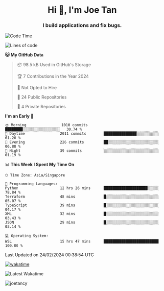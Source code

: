 <h1 align="center">Hi 👋, I'm Joe Tan</h1>
<h3 align="center">I build applications and fix bugs.</h3>

<!--START_SECTION:waka-->
![Code Time](http://img.shields.io/badge/Code%20Time-1%2C304%20hrs%2046%20mins-blue)

![Lines of code](https://img.shields.io/badge/From%20Hello%20World%20I%27ve%20Written-46.5%20million%20lines%20of%20code-blue)

**🐱 My GitHub Data** 

> 📦 98.5 kB Used in GitHub's Storage 
 > 
> 🏆 7 Contributions in the Year 2024
 > 
> 🚫 Not Opted to Hire
 > 
> 📜 24 Public Repositories 
 > 
> 🔑 4 Private Repositories 
 > 
**I'm an Early 🐤** 

```text
🌞 Morning                1010 commits        ████████░░░░░░░░░░░░░░░░░   30.74 % 
🌆 Daytime                2011 commits        ███████████████░░░░░░░░░░   61.20 % 
🌃 Evening                226 commits         ██░░░░░░░░░░░░░░░░░░░░░░░   06.88 % 
🌙 Night                  39 commits          ░░░░░░░░░░░░░░░░░░░░░░░░░   01.19 % 
```


📊 **This Week I Spent My Time On** 

```text
🕑︎ Time Zone: Asia/Singapore

💬 Programming Languages: 
Python                   12 hrs 26 mins      ████████████████████░░░░░   78.84 % 
Terraform                48 mins             █░░░░░░░░░░░░░░░░░░░░░░░░   05.07 % 
TypeScript               39 mins             █░░░░░░░░░░░░░░░░░░░░░░░░   04.17 % 
XML                      32 mins             █░░░░░░░░░░░░░░░░░░░░░░░░   03.43 % 
JSON                     29 mins             █░░░░░░░░░░░░░░░░░░░░░░░░   03.14 % 

💻 Operating System: 
WSL                      15 hrs 47 mins      █████████████████████████   100.00 % 
```


 Last Updated on 24/02/2024 00:38:54 UTC
<!--END_SECTION:waka-->
[![wakatime](https://wakatime.com/badge/user/e0e3a0f0-6d69-4241-946d-0baaf7b91278.svg)](https://wakatime.com/@e0e3a0f0-6d69-4241-946d-0baaf7b91278)

![Latest Wakatime](https://github.com/joetancy/joetancy/workflows/Latest%20Wakatime/badge.svg)

<p align="left"> <img src="https://komarev.com/ghpvc/?username=joetancy" alt="joetancy" /> </p>

